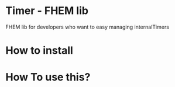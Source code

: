 Timer - FHEM lib 
======


FHEM lib  for developers who want to easy managing internalTimers



How to install
======


How To use this?
=====

